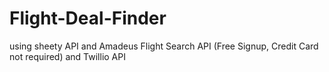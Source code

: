 # Flight-Deal-Finder
using sheety API and Amadeus Flight Search API (Free Signup, Credit Card not required) and Twillio API
